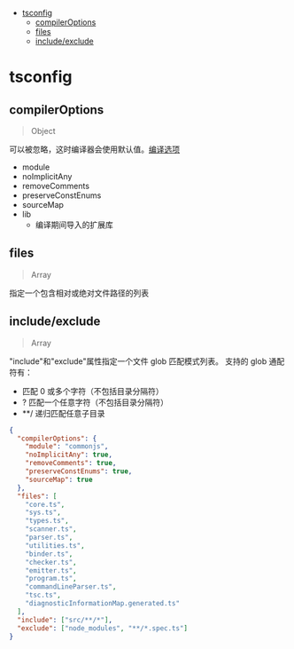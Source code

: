 - [tsconfig](#tsconfig)
  - [compilerOptions](#compileroptions)
  - [files](#files)
  - [include/exclude](#includeexclude)

# tsconfig

## compilerOptions

> Object

可以被忽略，这时编译器会使用默认值。[编译选项](https://www.tslang.cn/docs/handbook/compiler-options.html)

- module
- noImplicitAny
- removeComments
- preserveConstEnums
- sourceMap
- lib
  - 编译期间导入的扩展库

## files

> Array

指定一个包含相对或绝对文件路径的列表

## include/exclude

> Array

"include"和"exclude"属性指定一个文件 glob 匹配模式列表。 支持的 glob 通配符有：

- 匹配 0 或多个字符（不包括目录分隔符）
- ? 匹配一个任意字符（不包括目录分隔符）
- \*\*/ 递归匹配任意子目录

```json
{
  "compilerOptions": {
    "module": "commonjs",
    "noImplicitAny": true,
    "removeComments": true,
    "preserveConstEnums": true,
    "sourceMap": true
  },
  "files": [
    "core.ts",
    "sys.ts",
    "types.ts",
    "scanner.ts",
    "parser.ts",
    "utilities.ts",
    "binder.ts",
    "checker.ts",
    "emitter.ts",
    "program.ts",
    "commandLineParser.ts",
    "tsc.ts",
    "diagnosticInformationMap.generated.ts"
  ],
  "include": ["src/**/*"],
  "exclude": ["node_modules", "**/*.spec.ts"]
}
```

